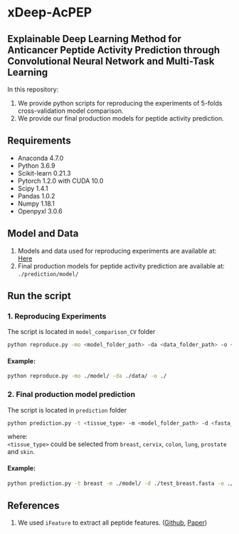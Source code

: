 # xDeep-AcPEP
## Explainable Deep Learning Method for Anticancer Peptide Activity Prediction through Convolutional Neural Network and Multi-Task Learning
 
In this repository:
1. We provide python scripts for reproducing the experiments of 5-folds cross-validation model comparison.
2. We provide our final production models for peptide activity prediction.

## Requirements 
* Anaconda 4.7.0
* Python 3.6.9
* Scikit-learn 0.21.3
* Pytorch 1.2.0 with CUDA 10.0
* Scipy 1.4.1
* Pandas 1.0.2 
* Numpy 1.18.1
* Openpyxl 3.0.6

## Model and Data
1. Models and data used for reproducing experiments are available at: [Here](https://drive.google.com/drive/folders/1DXHppIKO0vNqvpGrFAQyqnBodi3dr3fX?usp=sharing)
2. Final production models for peptide activity prediction are available at: ```./prediction/model/```

## Run the script
### 1. Reproducing Experiments  
The script is located in ```model_comparison_CV``` folder
```bash
python reproduce.py -mo <model_folder_path> -da <data_folder_path> -o <output_folder_path>
```
#### Example:
```bash
python reproduce.py -mo ./model/ -da ./data/ -o ./
```

### 2. Final production model prediction  
The script is located in ```prediction``` folder
```bash
python prediction.py -t <tissue_type> -m <model_folder_path> -d <fasta_file_path> -o <output_folder_path>
```
where:  
```<tissue_type>``` could be selected from ```breast```, ```cervix```, ```colon```, ```lung```, ```prostate``` and ```skin```.   

#### Example:
```bash
python prediction.py -t breast -m ./model/ -d ./test_breast.fasta -o ./result/
```


## References
1. We used ```iFeature``` to extract all peptide features. ([Github](https://github.com/Superzchen/iFeature/), [Paper](https://academic.oup.com/bioinformatics/article-abstract/34/14/2499/4924718))

